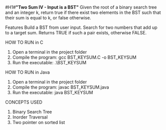 #H1#**"Two Sum IV - Input is a BST"**
Given the root of a binary search tree and an integer k, return true if there exist two elements in the BST such that their sum is equal to k, or false otherwise.

Features
Build a BST from user input.
Search for two numbers that add up to a target sum.
Returns TRUE if such a pair exists, otherwise FALSE.

HOW TO RUN in C
1. Open a terminal in the project folder
2. Compile the program:
    gcc BST_KEYSUM.C -o BST_KEYSUM
3. Run the executable:
    .\BST_KEYSUM

HOW TO RUN in Java
1. Open a terminal in the project folder
2. Compile the program:
    javac BST_KEYSUM.java
3. Run the executable:
    java BST_KEYSUM

CONCEPTS USED
1. Binary Search Tree
2. Inorder Traversal
3. Two pointer on sorted list
